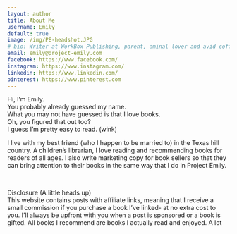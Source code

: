 ```yaml
---
layout: author
title: About Me
username: Emily
default: true
image: /img/PE-headshot.JPG
# bio: Writer at WorkBox Publishing, parent, aminal lover and avid coffee drinker.
email: emily@project-emily.com
facebook: https://www.facebook.com/
instagram: https://www.instagram.com/
linkedin: https://www.linkedin.com/
pinterest: https://www.pinterest.com
---
```


Hi, I’m Emily.  
You probably already guessed my name.  
What you may not have guessed is that I love books.  
Oh, you figured that out too?  
I guess I’m pretty easy to read. (wink)

I live with my best friend (who I happen to be married to) in the Texas hill country. A children’s librarian, I love reading and recommending books for readers of all ages. I also write marketing copy for book sellers so that they can bring attention to their books in the same way that I do in Project Emily.

&nbsp;

Disclosure (A little heads up)  
This website contains posts with affiliate links, meaning that I receive a small commission if you purchase a book I’ve linked- at no extra cost to you. I’ll always be upfront with you when a post is sponsored or a book is gifted. All books I recommend are books I actually read and enjoyed. A lot
